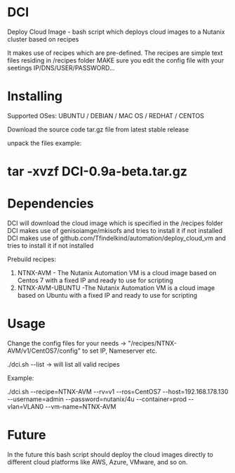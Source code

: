 # DCI
Deploy Cloud Image - bash script which deploys cloud images to a Nutanix cluster based on recipes 

It makes use of recipes which are pre-defined. The recipes are simple text files residing in /recipes folder
MAKE sure you edit the config file with your seetings IP/DNS/USER/PASSWORD...

# Installing

Supported OSes:  UBUNTU / DEBIAN / MAC OS / REDHAT / CENTOS

Download the source code tar.gz file from latest stable release 

unpack the files example:

# tar -xvzf DCI-0.9a-beta.tar.gz

# Dependencies

DCI will download the cloud image which is specified in the /recipes folder
DCI makes use of genisoiamge/mkisofs and tries to install it if not installed
DCI makes use of github.com/Tfindelkind/automation/deploy_cloud_vm and tries to install it if not installed

Prebuild recipes:

1. NTNX-AVM - The Nutanix Automation VM is a cloud image based on Centos 7 with a fixed IP and ready to use for scripting 
2. NTNX-AVM-UBUNTU -The Nutanix Automation VM is a cloud image based on Ubuntu with a fixed IP and ready to use for scripting 

# Usage

Change the config files for your needs ->  "/recipes/NTNX-AVM/v1/CentOS7/config" to set IP, Nameserver etc.

./dci.sh --list        -> will list all valid recipes

Example:

./dci.sh --recipe=NTNX-AVM --rv=v1 --ros=CentOS7 --host=192.168.178.130 --username=admin --password=nutanix/4u --container=prod --vlan=VLAN0 --vm-name=NTNX-AVM


# Future
In the future this bash script should deploy the cloud images directly to different cloud platforms like AWS, Azure, VMware, and so on.
